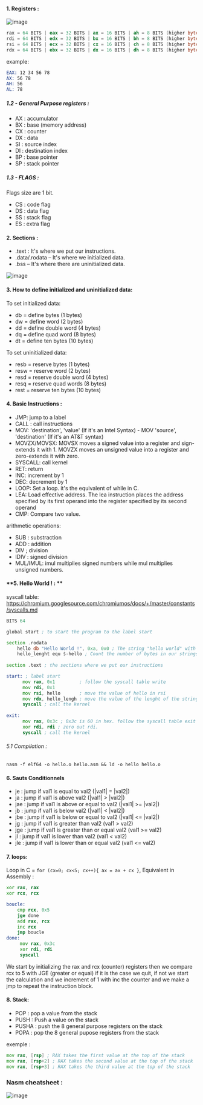 


#### **1. Registers :**

![image](https://user-images.githubusercontent.com/75935486/152057010-ffd64c4f-8fa1-4f5f-8d24-280548268268.png)

```asm
rax = 64 BITS | eax = 32 BITS | ax = 16 BITS | ah = 8 BITS (higher byte) | al (lower byte)
rdi = 64 BITS | edx = 32 BITS | bx = 16 BITS | bh = 8 BITS (higher byte) | bl (lower byte)
rsi = 64 BITS | ecx = 32 BITS | cx = 16 BITS | ch = 8 BITS (higher byte) | cl (lower byte) 
rdx = 64 BITS | ebx = 32 BITS | dx = 16 BITS | dh = 8 BITS (higher byte) | dl (lower byte)
```
example:
```asm
EAX: 12 34 56 78
AX: 56 78
AH: 56
AL: 78
```

##### 1.2 - General Purpose registers :

- AX : accumulator
- BX : base (memory address)
- CX : counter
- DX : data
- SI : source index
- DI : destination index
- BP : base pointer
- SP : stack pointer



##### 1.3 - FLAGS :
Flags size are 1 bit.


- CS : code flag
- DS : data flag
- SS : stack flag
- ES : extra flag


#### **2. Sections :**

- .text : It's where we put our instructions.
- .data/.rodata – It's where we initialized data. 
- .bss – It's where there are uninitialized data. 

![image](https://user-images.githubusercontent.com/75935486/152057979-7f6a2028-b03f-4a7e-9058-3cb43960a1ee.png)



#### **3. How to define initialized and uninitialized data:**
To set initialized data:
- db = define bytes (1 bytes)
- dw = define word (2 bytes) 
- dd = define double word (4 bytes)
- dq = define quad word (8 bytes)
- dt = define ten bytes (10 bytes)

To set uninitialized data:
- resb = reserve bytes (1 bytes)
- resw = reserve word (2 bytes)
- resd =  reserve double word (4 bytes)
- resq = reserve quad words (8 bytes)
- rest = reserve ten bytes (10 bytes)

#### **4. Basic Instructions :**

- JMP: jump to a label
- CALL : call instructions
- MOV: 'destination', 'value' (If it's an Intel Syntax) - MOV 'source', 'destination' (If it's an AT&T syntax)
- MOVZX/MOVSX: MOVSX moves a signed value into a register and sign-extends it with 1. MOVZX moves an unsigned value into a register and zero-extends it with zero.
- SYSCALL: call kernel
- RET: return 
- INC: increment by 1
- DEC: decrement by 1
- LOOP: Set a loop. it's the equivalent of while in C.
- LEA: Load effective address. The lea instruction places the address specified by its first operand into the register specified by its second operand
- CMP: Compare two value. 

arithmetic operations:
- SUB : substraction
- ADD : addition 
- DIV ; division
- IDIV : signed division
- MUL/IMUL: imul multiplies signed numbers while mul multiplies unsigned numbers.



#### **5. Hello World ! : **

syscall table: https://chromium.googlesource.com/chromiumos/docs/+/master/constants/syscalls.md
```asm
BITS 64

global start ; to start the program to the label start

section .rodata
    hello db "Hello World !", 0xa, 0x0 ; The string "hello world" with 0xa. Oxa is the equivalent of \n in C in ASCII
    hello_lenght equ $-hello ; Count the number of bytes in our strings so we don't need to do it manually.
    
section .text ; the sections where we put our instructions

start: ; label start
      mov rax, 0x1         ; follow the syscall table write
      mov rdi, 0x1 
      mov rsi, hello       ; move the value of hello in rsi
      mov rdx, hello_lengh ; move the value of the lenght of the string in rdx
      syscall ; call the kernel
     
exit:
      mov rax, 0x3c ; 0x3c is 60 in hex. follow the syscall table exit 
      xor rdi, rdi ; zero out rdi.
      syscall ; call the kernel
```

###### 5.1 Compilation :
```
nasm -f elf64 -o hello.o hello.asm && ld -o hello hello.o
```

#### **6. Sauts Conditionnels**

- je : jump if val1 is equal to val2 (|val1| = |val2|)
- ja : jump if val1 is above val2 (|val1| > |val2|)
- jae : jump if val1 is above or equal to val2 (|val1| >= |val2|)
- jb : jump if val1 is below val2 (|val1| < |val2|)
- jbe : jump if val1 is below or equal to val2 (|val1| <= |val2|)
- jg : jump if val1 is greater than val2 (val1 > val2)
- jge : jump if val1 is greater than or equal val2 (val1 >= val2)
- jl : jump if val1 is lower than val2 (val1 < val2)
- jle : jump if val1 is lower than or equal val2 (val1 <= val2)


#### **7. loops:**

Loop in C =  `for (cx=0; cx<5; cx++){ ax = ax + cx }`, Equivalent in Assembly :

```asm
xor rax, rax 
xor rcx, rcx

boucle:
    cmp rcx, 0x5
    jge done
    add rax, rcx 
    inc rcx 
    jmp boucle 
done:
     mov rax, 0x3c
     xor rdi, rdi
     syscall
```
 We start by initializing the rax and rcx (counter) registers then we compare rcx to 5 with JGE (greater or equal) if it is the case we quit, if not we start the calculation
 and we increment of 1 with inc the counter and we make a jmp to repeat the instruction block.

#### 8. Stack:

- POP : pop a value from the stack
- PUSH : Push a value on the stack
- PUSHA : push the 8 general purpose registers on the stack
- POPA : pop the 8 general pupose registers from the stack

exemple :
```asm
mov rax, [rsp] ; RAX takes the first value at the top of the stack
mov rax, [rsp+2] ; RAX takes the second value at the top of the stack
mov rax, [rsp+3] ; RAX takes the third value at the top of the stack
```


### Nasm cheatsheet :

![image](https://user-images.githubusercontent.com/75935486/152057885-07742345-bef3-4793-85da-f631fe8101d5.png)
